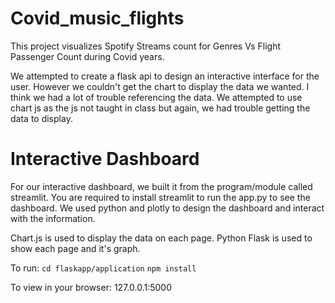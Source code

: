 # Covid_music_flights

This project visualizes Spotify Streams count for Genres Vs Flight Passenger Count during Covid years.

We attempted to create a flask api to design an interactive interface for the user. However we couldn't get the chart to display the data we wanted. I think we had a lot of trouble referencing the data.
We attempted to use chart js as the js not taught in class but again, we had trouble getting the data to display.

# Interactive Dashboard
For our interactive dashboard, we built it from the program/module called streamlit. You are required to install streamlit to run the app.py to see the dashboard.
We used python and plotly to design the dashboard and interact with the information.

Chart.js is used to display the data on each page. Python Flask is used to show each page and it's graph.

To run:
`cd flaskapp/application`
`npm install`

To view in your browser:
127.0.0.1:5000
